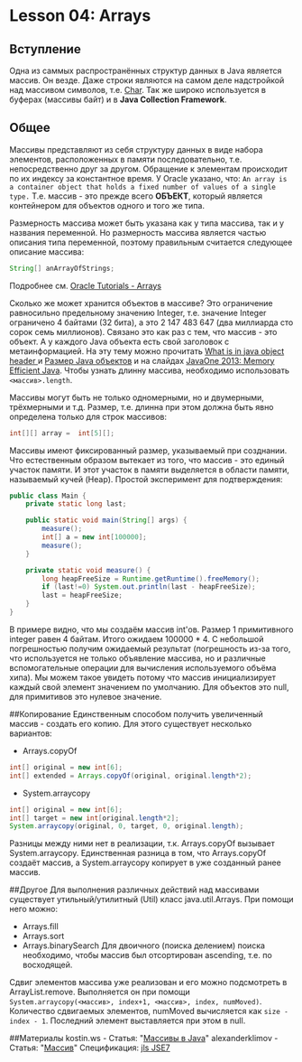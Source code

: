 # Lesson 04: Arrays
## Вступление
Одна из саммых распространённых структур данных в Java является массив. Он везде. Даже строки являются на самом деле надстройкой над массивом символов, т.е. [Char](https://docs.oracle.com/javase/8/docs/api/java/lang/Character.html). Так же широко используется в буферах (массивы байт) и в **Java Collection Framework**.

## Общее
Массивы представляют из себя структуру данных в виде набора элементов, расположенных в памяти последовательно, т.е. непосредственно друг за другом. Обращение к элементам происходит по их индексу за константное время. У Oracle указано, что:
``An array is a container object that holds a fixed number of values of a single type.``
Т.е. массив - это прежде всего **ОБЪЕКТ**, который является контейнером для объектов одного и того же типа.

Размерность массива может быть указана как у типа массива, так и у названия переменной. Но размерность массива является частью описания типа переменной, поэтому правильным считается следующее описание массива:
```java
String[] anArrayOfStrings;
```
Подробнее см. [Oracle Tutorials - Arrays](https://docs.oracle.com/javase/tutorial/java/nutsandbolts/arrays.html)


Сколько же может хранится объектов в массиве? Это ограничение равносильно предельному значению Integer, т.е. значение Integer ограничено 4 байтами (32 бита), а это 2 147 483 647 (два миллиарда сто сорок семь миллионов). Связано это как раз с тем, что массив - это объект. А у каждого Java объекта есть свой заголовок с метаинформацией. На эту тему можно прочитать [What is in java object header
](https://stackoverflow.com/questions/26357186/what-is-in-java-object-header) и [Размер Java объектов](https://m.habrahabr.ru/post/134102/) и на слайдах [JavaOne 2013: Memory Efficient Java](https://www.slideshare.net/cnbailey/memory-efficient-java).
Чтобы узнать длинну массива, необходимо использовать ``<массив>.length``.

Массивы могут быть не только одномерными, но и двумерными, трёхмерными и т.д. Размер, т.е. длинна при этом должна быть явно определена только для строк массивов:
```java
int[][] array =  int[5][];
```


Массивы имеют фиксированный размер, указываемый при созднании. Что естественным образом вытекает из того, что массив - это единый участок памяти. И этот участок в памяти выделяется в области памяти, называемый кучей (Heap).
Простой эксперимент для подтверждения:
```java
public class Main {
	private static long last;

	public static void main(String[] args) {
		measure();
		int[] a = new int[100000];
		measure();
	}

	private static void measure() {
		long heapFreeSize = Runtime.getRuntime().freeMemory();
		if (last!=0) System.out.println(last - heapFreeSize);
		last = heapFreeSize;
	}
}
```
В примере видно, что мы создаём массив int'ов. Размер 1 примитивного integer равен 4 байтам. Итого ожидаем 100000 * 4. С небольшой погрешностью получим ожидаемый результат (погрешность из-за того, что используется не только объявление массива, но и различные вспомогательные операции для вычисления используемого объёма хипа). Мы можем такое увидеть потому что массив инициализирует каждый свой элемент значением по умолчанию. Для объектов это null, для примитивов это нулевое значение.

##Копирование
Единственным способом получить увеличенный массив - создать его копию.
Для этого существует несколько вариантов:
- Arrays.copyOf
```java
int[] original = new int[6];
int[] extended = Arrays.copyOf(original, original.length*2);
```
- System.arraycopy
```java
int[] original = new int[6];
int[] target = new int[original.length*2];
System.arraycopy(original, 0, target, 0, original.length);
```
Разницы между ними нет в реализации, т.к. Arrays.copyOf вызывает System.arraycopy. Единственная разница в том, что Arrays.copyOf создаёт массив, а System.arraycopy копирует в уже созданный ранее массив.

##Другое
Для выполнения различных действий над массивами существует утильный/утилитный (Util) класс java.util.Arrays. При помощи него можно:
- Arrays.fill
- Arrays.sort
- Arrays.binarySearch
Для двоичного (поиска делением) поиска необходимо, чтобы массив был отсортирован ascending, т.е. по восходящей.

Сдвиг элементов массива уже реализован и его можно подсмотреть в ArrayList.remove. Выполняется он при помощи ``System.arraycopy(<массив>, index+1, <массив>, index, numMoved)``. Количество сдвигаемых элементов, numMoved вычисляется как ``size - index - 1``. Последний элемент выставляется при этом в null.

##Материалы
kostin.ws - Статья: "[Массивы в Java](http://kostin.ws/java/java-arrays.html)"
alexanderklimov - Статья: "[Массив](http://developer.alexanderklimov.ru/android/java/array.php)"
Спецификация: [jls JSE7](http://docs.oracle.com/javase/specs/jls/se7/html/jls-10.html#jls-10.4)